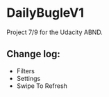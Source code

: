 # DailyBugleV1
Project 7/9 for the Udacity ABND.
## Change log: 
* Filters
* Settings
* Swipe To Refresh
